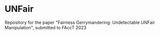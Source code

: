 # UNFair
Repository for the paper "Fairness Gerrymandering: Undetectable UNFair Manipulation", submitted to FAccT 2023
